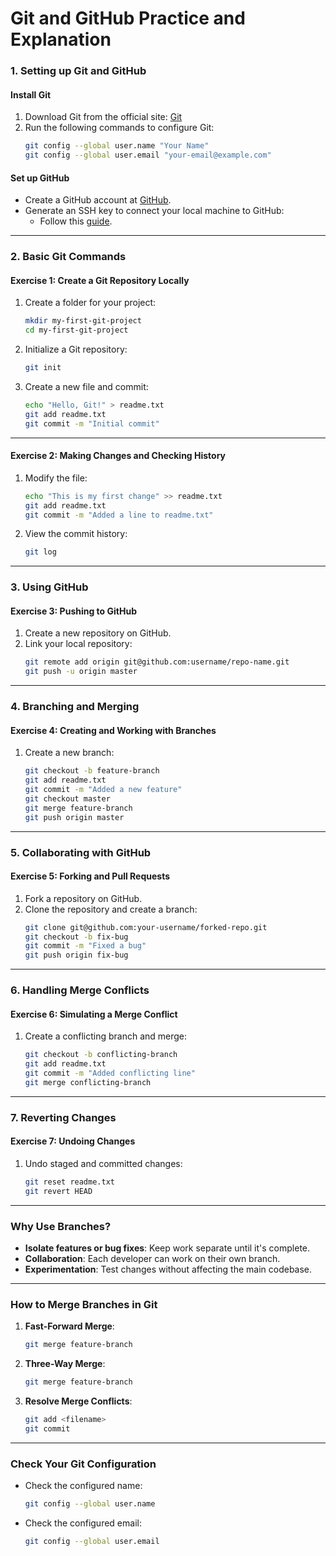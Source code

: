 
# Git and GitHub Practice and Explanation

### 1. **Setting up Git and GitHub**

#### Install Git
1. Download Git from the official site: [Git](https://git-scm.com)
2. Run the following commands to configure Git:
   ```bash
   git config --global user.name "Your Name"
   git config --global user.email "your-email@example.com"
   ```

#### Set up GitHub
- Create a GitHub account at [GitHub](https://github.com).
- Generate an SSH key to connect your local machine to GitHub:
  - Follow this [guide](https://docs.github.com/en/authentication/connecting-to-github-with-ssh).

---

### 2. **Basic Git Commands**

#### **Exercise 1: Create a Git Repository Locally**
1. Create a folder for your project:
   ```bash
   mkdir my-first-git-project
   cd my-first-git-project
   ```
2. Initialize a Git repository:
   ```bash
   git init
   ```
3. Create a new file and commit:
   ```bash
   echo "Hello, Git!" > readme.txt
   git add readme.txt
   git commit -m "Initial commit"
   ```

---

#### **Exercise 2: Making Changes and Checking History**
1. Modify the file:
   ```bash
   echo "This is my first change" >> readme.txt
   git add readme.txt
   git commit -m "Added a line to readme.txt"
   ```
2. View the commit history:
   ```bash
   git log
   ```

---

### 3. **Using GitHub**

#### **Exercise 3: Pushing to GitHub**
1. Create a new repository on GitHub.
2. Link your local repository:
   ```bash
   git remote add origin git@github.com:username/repo-name.git
   git push -u origin master
   ```

---

### 4. **Branching and Merging**

#### **Exercise 4: Creating and Working with Branches**
1. Create a new branch:
   ```bash
   git checkout -b feature-branch
   git add readme.txt
   git commit -m "Added a new feature"
   git checkout master
   git merge feature-branch
   git push origin master
   ```

---

### 5. **Collaborating with GitHub**

#### **Exercise 5: Forking and Pull Requests**
1. Fork a repository on GitHub.
2. Clone the repository and create a branch:
   ```bash
   git clone git@github.com:your-username/forked-repo.git
   git checkout -b fix-bug
   git commit -m "Fixed a bug"
   git push origin fix-bug
   ```

---

### 6. **Handling Merge Conflicts**

#### **Exercise 6: Simulating a Merge Conflict**
1. Create a conflicting branch and merge:
   ```bash
   git checkout -b conflicting-branch
   git add readme.txt
   git commit -m "Added conflicting line"
   git merge conflicting-branch
   ```

---

### 7. **Reverting Changes**

#### **Exercise 7: Undoing Changes**
1. Undo staged and committed changes:
   ```bash
   git reset readme.txt
   git revert HEAD
   ```

---

### **Why Use Branches?**
- **Isolate features or bug fixes**: Keep work separate until it's complete.
- **Collaboration**: Each developer can work on their own branch.
- **Experimentation**: Test changes without affecting the main codebase.

---

### **How to Merge Branches in Git**
1. **Fast-Forward Merge**:
   ```bash
   git merge feature-branch
   ```

2. **Three-Way Merge**:
   ```bash
   git merge feature-branch
   ```

3. **Resolve Merge Conflicts**:
   ```bash
   git add <filename>
   git commit
   ```

---

### **Check Your Git Configuration**
- Check the configured name:
   ```bash
   git config --global user.name
   ```
- Check the configured email:
   ```bash
   git config --global user.email
   ```
